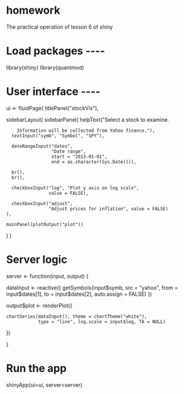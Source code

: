 # homework
The practical operation of lesson 6 of shiny
# Load packages ----
library(shiny)
library(quantmod)

# User interface ----
ui <- fluidPage(
  titlePanel("stockVis"),

  sidebarLayout(
    sidebarPanel(
      helpText("Select a stock to examine.

        Information will be collected from Yahoo finance."),
      textInput("symb", "Symbol", "SPY"),

      dateRangeInput("dates",
                     "Date range",
                     start = "2013-01-01",
                     end = as.character(Sys.Date())),

      br(),
      br(),

      checkboxInput("log", "Plot y axis on log scale",
                    value = FALSE),

      checkboxInput("adjust",
                    "Adjust prices for inflation", value = FALSE)
    ),

    mainPanel(plotOutput("plot"))
  )
)

# Server logic
server <- function(input, output) {

  dataInput <- reactive({
    getSymbols(input$symb, src = "yahoo",
               from = input$dates[1],
               to = input$dates[2],
               auto.assign = FALSE)
  })

  output$plot <- renderPlot({

    chartSeries(dataInput(), theme = chartTheme("white"),
                type = "line", log.scale = input$log, TA = NULL)
  })

}

# Run the app
shinyApp(ui=ui, server=server)
